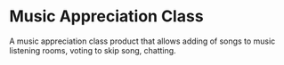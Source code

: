 # Music Appreciation Class

A music appreciation class product that allows adding of songs to music listening rooms, voting to skip song, chatting.